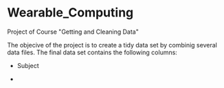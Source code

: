 # Wearable_Computing
Project of Course "Getting and Cleaning Data"

The objecive of the project is to create a tidy data set by combinig several data files. The final data set contains the following columns:

- Subject

-
